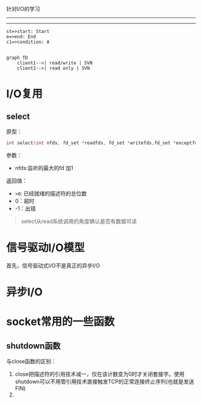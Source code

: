 针对I/O的学习

_________

_________


``` flow 
st=>start: Start
e=>end: End
c1=>condition: A


```

```mermaid
graph TD
    client1-->| read/write | SVN
    client2-->| read only | SVN

```

# I/O复用

## select
原型：
``` cpp
int select(int nfds, fd_set *readfds, fd_set *writefds,fd_set *exceptfds, struct timeval *timeout);
```
参数：
- nfds:监听的最大的fd 加1

返回值：
- `>0`: 已经就绪的描述符的总位数
- 0：超时
- -1：出错

> select从read系统调用的角度确认是否有数据可读





# 信号驱动I/O模型
首先，信号驱动式I/O不是真正的异步I/O


# 异步I/O


# socket常用的一些函数

## shutdown函数
与close函数的区别：
1. close把描述符的引用技术减一，仅在该计数变为0时才关闭套接字。使用shutdown可以不用管引用技术直接触发TCP的正常连接终止序列(也就是发送FIN)
2. 



